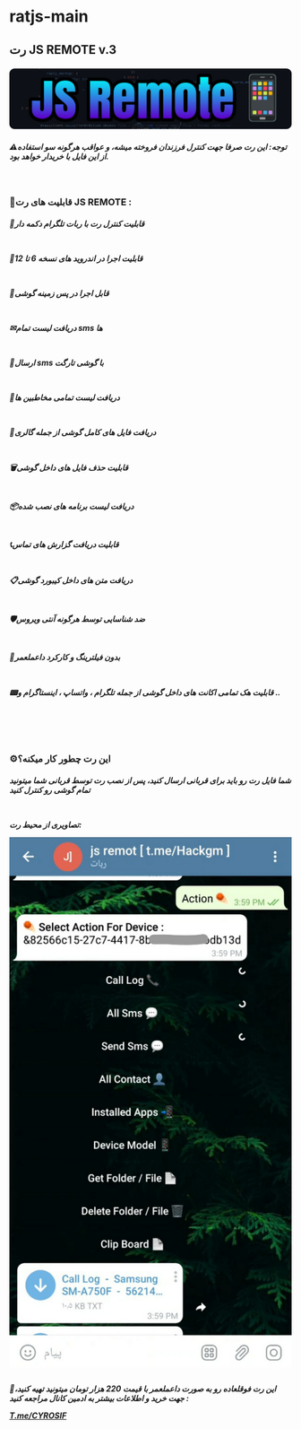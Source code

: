# ratjs-main
<h2>

رت JS REMOTE v.3

</h2>

<img src="js-remote.png">

<h5>⚠️توجه: این رت صرفا جهت کنترل فرزندان فروخته میشه، و عواقب هرگونه سو استفاده از این فایل با خریدار خواهد بود.</h5>

<br>

<h3>

📱قابلیت های رت JS REMOTE :

</h3>

<h5>

🤖قابلیت کنترل رت با ربات تلگرام دکمه دار

<br>

🍩قابلیت اجرا در اندروید های نسخه 6 تا 12

<br>

📱قابل اجرا در پس زمینه گوشی

<br>

✉دریافت لیست تمام sms ها

<br>

📨ارسال sms با گوشی تارگت

<br>

👥دریافت لیست تمامی مخاطبین ها

<br>

📁دریافت فایل های کامل گوشی از جمله گالری

<br>

🗑قابلیت حذف فایل های داخل گوشی

<br>

📦دریافت لیست برنامه های نصب شده

<br>

📞قابلیت دریافت گزارش های تماس

<br>

📋دریافت متن های داخل کیبورد گوشی

<br>

🛡ضد شناسایی توسط هرگونه آنتی ویروس

<br>

📡بدون فیلترینگ و کارکرد داعملعمر

<br>

📟قابلیت هک تمامی اکانت های داخل گوشی از جمله تلگرام ، واتساپ ، اینستاگرام و ..

<br>

</h5>

<br>

<h3>

⚙این  رت چطور کار میکنه؟

</h3>

<h5>

 شما فایل رت رو باید برای قربانی ارسال کنید، پس از نصب رت توسط قربانی شما میتونید تمام گوشی رو کنترل کنید

<br>

تصاویری از محیط رت:

<img src="screen.png">

<br>

<h5>

📲این رت فوقلعاده رو به صورت داعملعمر با قیمت 220 هزار تومان میتونید تهیه کنید، جهت خرید و اطلاعات بیشتر به ادمین کانال مراجعه کنید :

<a href="https://t.me/CYROSIF" >T.me/CYROSIF</a>

